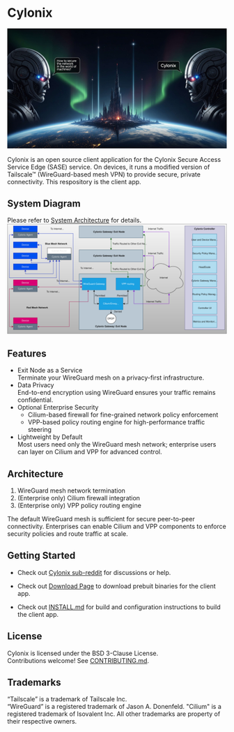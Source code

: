 # Cylonix

![Cylonix](./landing.jpeg)

Cylonix is an open source client application for the Cylonix Secure Access Service Edge (SASE) service. On devices, it runs a modified version of Tailscale™ (WireGuard-based mesh VPN) to provide secure, private connectivity. This respository is the client app.

## System Diagram

Please refer to [System Architecture](./system.md) for details.
![System](./system.svg)

## Features

- Exit Node as a Service  
  Terminate your WireGuard mesh on a privacy-first infrastructure.  
- Data Privacy  
  End-to-end encryption using WireGuard ensures your traffic remains confidential.  
- Optional Enterprise Security  
  - Cilium-based firewall for fine-grained network policy enforcement  
  - VPP-based policy routing engine for high-performance traffic steering  
- Lightweight by Default  
  Most users need only the WireGuard mesh network; enterprise users can layer on Cilium and VPP for advanced control.

## Architecture

1. WireGuard mesh network termination  
2. (Enterprise only) Cilium firewall integration  
3. (Enterprise only) VPP policy routing engine

The default WireGuard mesh is sufficient for secure peer-to-peer connectivity. Enterprises can enable Cilium and VPP components to enforce security policies and route traffic at scale.

## Getting Started

- Check out [Cylonix sub-reddit](https://www.reddit.com/r/cylonix/) for discussions or help.

- Check out [Download Page](https://cylonix.io/web/view/cylonix/download.html) to download prebuit binaries for the client app.

- Check out [INSTALL.md](./INSTALL.md) for build and configuration instructions to build the client app.

## License

Cylonix is licensed under the BSD 3-Clause License.  
Contributions welcome! See [CONTRIBUTING.md](docs/CONTRIBUTING.md).

## Trademarks

“Tailscale” is a trademark of Tailscale Inc.  
“WireGuard” is a registered trademark of Jason A. Donenfeld.
"Cilium" is a registered trademark of Isovalent Inc.
All other trademarks are property of their respective owners.
